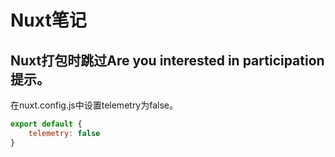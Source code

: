 # Nuxt笔记

## Nuxt打包时跳过Are you interested in participation提示。

在nuxt.config.js中设置telemetry为false。

```javascript
export default {
    telemetry: false
}
```

